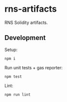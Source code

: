 # rns-artifacts

RNS Solidity artifacts.

## Development

Setup:
```
npm i
```

Run unit tests + gas reporter:
```
npm test
```

Lint:
```
npm run lint
```
